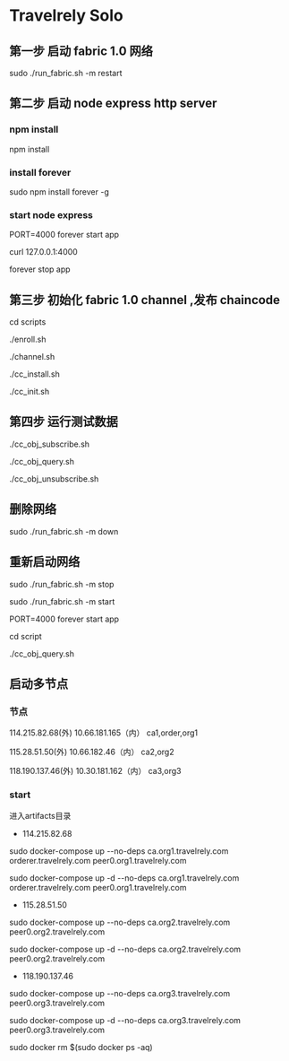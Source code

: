 # Travelrely Solo

## 第一步 启动 fabric 1.0 网络

sudo ./run_fabric.sh -m restart

## 第二步 启动 node express http server

### npm install

npm install

### install forever

sudo npm install forever -g

### start node express

PORT=4000 forever start app

curl 127.0.0.1:4000

forever stop app

## 第三步 初始化 fabric 1.0 channel ,发布 chaincode

cd scripts

./enroll.sh

./channel.sh

./cc_install.sh

./cc_init.sh

## 第四步 运行测试数据

./cc_obj_subscribe.sh

./cc_obj_query.sh

./cc_obj_unsubscribe.sh

## 删除网络

sudo ./run_fabric.sh -m down

## 重新启动网络

sudo ./run_fabric.sh -m stop

sudo ./run_fabric.sh -m start

PORT=4000 forever start app

cd script

./cc_obj_query.sh

## 启动多节点

### 节点

114.215.82.68(外) 10.66.181.165（内） ca1,order,org1

115.28.51.50(外) 10.66.182.46（内） ca2,org2

118.190.137.46(外) 10.30.181.162（内） ca3,org3

### start

进入artifacts目录

- 114.215.82.68

sudo docker-compose up --no-deps ca.org1.travelrely.com orderer.travelrely.com peer0.org1.travelrely.com

sudo docker-compose up -d --no-deps ca.org1.travelrely.com orderer.travelrely.com peer0.org1.travelrely.com

- 115.28.51.50

sudo docker-compose up --no-deps ca.org2.travelrely.com peer0.org2.travelrely.com

sudo docker-compose up -d --no-deps ca.org2.travelrely.com peer0.org2.travelrely.com

- 118.190.137.46

sudo docker-compose up --no-deps ca.org3.travelrely.com peer0.org3.travelrely.com

sudo docker-compose up -d --no-deps ca.org3.travelrely.com peer0.org3.travelrely.com

sudo docker rm $(sudo docker ps -aq)